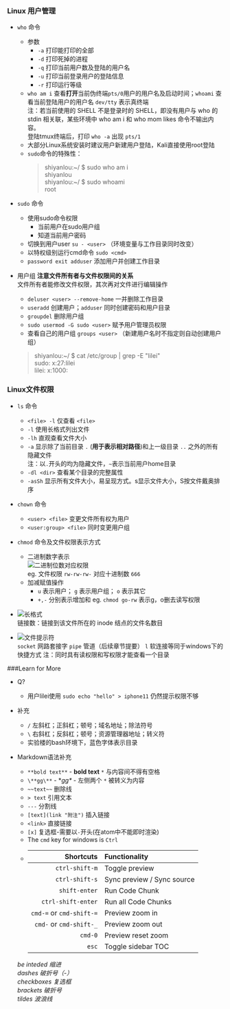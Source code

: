 ### Linux 用户管理

- `who` 命令
  - 参数
    - `-a` 打印能打印的全部
    - `-d` 打印死掉的进程
    - `-q` 打印当前用户数及登陆的用户名
    - `-u` 打印当前登录用户的登陆信息
    - `-r` 打印运行等级
  - `who am i` 查看**打开**当前伪终端```pts/0```用户的用户名及启动时间；`whoami` 查看当前登陆用户的用户名
  `dev/tty` 表示真终端  
  注：若当前使用的 SHELL 不是登录时的 SHELL，即没有用户与 who 的 stdin 相关联，某些环境中 who am i 和 who mom likes 命令不输出内容。  
  登陆tmux终端后，打印 `who -a` 出现 `pts/1`  
  - 大部分Linux系统安装时建议用户新建用户登陆，Kali直接使用root登陆
  - `sudo`命令的特殊性：
    >shiyanlou:\~/ \$ sudo who am i  
    shiyanlou  
    shiyanlou:\~/ \$ sudo whoami  
    root  

- `sudo` 命令
  - 使用sudo命令权限
      - 当前用户在sudo用户组
      - 知道当前用户密码
  - 切换到用户user `su - <user>` （环境变量与工作目录同时改变）
  - 以特权级别运行cmd命令 `sudo <cmd>`
  - `password exit adduser` 添加用户并创建工作目录

- 用户组 **注意文件所有者与文件权限间的关系**  
  文件所有者能修改文件权限，其次再对文件进行编辑操作
  - `deluser <user> --remove-home` 一并删除工作目录
  - `useradd` 创建用户；`adduser` 同时创建密码和用户目录
  - `groupdel` 删除用户组
  - `sudo usermod -G sudo <user>` 赋予用户管理员权限
  - 查看自己的用户组 `groups <user>` （新建用户名时不指定则自动创建用户组）
  >shiyanlou:~/ $ cat /etc/group | grep -E "lilei"  
  sudo\: x\:27:lilei  
  lilei\: x\:1000:  


### Linux文件权限

- `ls` 命令
  - `<file> -l` 仅查看 `<file>`
  - `-l` 使用长格式列出文件
  - `-lh` 直观查看文件大小
  - `-a` 显示除了当前目录 `.` (**用于表示相对路径**)和上一级目录 `..` 之外的所有隐藏文件  
  注：以`.`开头的均为隐藏文件，`~`表示当前用户home目录
  - `-dl <dir>` 查看某个目录的完整属性
  - `-asSh` 显示所有文件大小，易呈现方式。s显示文件大小，S按文件戴奥排序

- `chown` 命令
  - `<user> <file>` 变更文件所有权为用户
  - `<user:group> <file>` 同时变更用户组

- `chmod` 命令及文件权限表示方式
  - 二进制数字表示  
    ![二进制位数对应权限](https://doc.shiyanlou.com/linux_base/3-14.png)  
    eg. 文件权限 `rw-rw-rw-` 对应十进制数 `666`
  - 加减赋值操作  
    - `u` 表示用户； `g` 表示用户组； `o` 表示其它  
    - `+,-` 分别表示增加和
    eg. `chmod go-rw` 表示g，o删去读写权限

- ![长格式](https://doc.shiyanlou.com/linux_base/3-9.png)  
  链接数：链接到该文件所在的 inode 结点的文件名数目

- ![文件提示符](https://doc.shiyanlou.com/linux_base/3-10.png)  
  `socket` 网路套接字
  `pipe` 管道（后续章节提要）
  `l` 软连接等同于windows下的快捷方式
  注：同时具有读权限和写权限才能查看一个目录  


###Learn for More
- Q?
  - 用户lilei使用 `sudo echo "hello" > iphone11` 仍然提示权限不够

- 补充
  - `/` 左斜杠；正斜杠；顿号；域名地址；除法符号
  - `\` 右斜杠；反斜杠；顿号；资源管理器地址；转义符
  - 实验楼的bash环境下，蓝色字体表示目录

- Markdown语法补充
  - `**bold text**` - **bold text** `*` 与内容间不得有空格
  - `\**gg\**` - \**gg\** - 左侧两个 `*` 被转义为内容
  - `~~text~~` 删除线
  - `> text` 引用文本
  - `---` 分割线
  - `[text](link "附注")` 插入链接
  - `<link>` 直接链接
  - `[x]` 复选框-需要以`-`开头(在atom中不能即时渲染)
  - The `cmd` key for windows is `Ctrl`
  - | Shortcuts                | Functionality              |
    | -----------------------: | :------------------------- |
    | `ctrl-shift-m`	         | Toggle preview             |
    | `ctrl-shift-s`	         | Sync preview / Sync source |
    | `shift-enter`	           | Run Code Chunk             |
    | `ctrl-shift-enter`	     | Run all Code Chunks        |
    | `cmd-=` or `cmd-shift-=` | Preview zoom in            |
    | `cmd-` or `cmd-shift-_`	 | Preview zoom out           |
    | `cmd-0`	                 | Preview reset zoom         |
    | `esc`                    | Toggle sidebar TOC         |  


  *be inteded 缩进    
  dashes      破折号（-）  
  checkboxes  复选框  
  brackets    破折号  
  tildes      波浪线*
